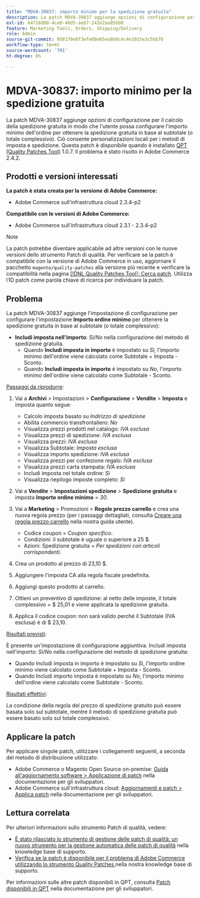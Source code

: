 ```yaml
---
title: "MDVA-30837: importo minimo per la spedizione gratuita"
description: La patch MDVA-30837 aggiunge opzioni di configurazione per il calcolo della spedizione gratuita in modo che l'utente possa configurare l'importo minimo dell'ordine per ottenere la spedizione gratuita in base al subtotale (o totale complessivo). Ciò consente personalizzazioni locali per i metodi di imposta e spedizione. Questa patch è disponibile quando è installato [Quality Patches Tool (QPT)](/help/announcements/adobe-commerce-announcements/magento-quality-patches-released-new-tool-to-self-serve-quality-patches.md) 1.0.7. Il problema è stato risolto in Adobe Commerce 2.4.2.
exl-id: 64716d08-4ce0-40d5-aeb7-242e2aa85bb0
feature: Marketing Tools, Orders, Shipping/Delivery
role: Admin
source-git-commit: 958179e0f3efe08e65ea8b0c4c4e1015e3c5bb76
workflow-type: tm+mt
source-wordcount: '701'
ht-degree: 0%

---
```


# MDVA-30837: importo minimo per la spedizione gratuita

La patch MDVA-30837 aggiunge opzioni di configurazione per il calcolo della spedizione gratuita in modo che l&#39;utente possa configurare l&#39;importo minimo dell&#39;ordine per ottenere la spedizione gratuita in base al subtotale (o totale complessivo). Ciò consente personalizzazioni locali per i metodi di imposta e spedizione. Questa patch è disponibile quando è installato [QPT (Quality Patches Tool)](/help/announcements/adobe-commerce-announcements/magento-quality-patches-released-new-tool-to-self-serve-quality-patches.md) 1.0.7. Il problema è stato risolto in Adobe Commerce 2.4.2.

## Prodotti e versioni interessati

**La patch è stata creata per la versione di Adobe Commerce:**

* Adobe Commerce sull’infrastruttura cloud 2.3.4-p2

**Compatibile con le versioni di Adobe Commerce:**

* Adobe Commerce sull’infrastruttura cloud 2.3.1 - 2.3.4-p2

>[!NOTE]
>
>La patch potrebbe diventare applicabile ad altre versioni con le nuove versioni dello strumento Patch di qualità. Per verificare se la patch è compatibile con la versione di Adobe Commerce in uso, aggiornare il pacchetto `magento/quality-patches` alla versione più recente e verificare la compatibilità nella pagina [[!DNL Quality Patches Tool]: Cerca patch](https://devdocs.magento.com/quality-patches/tool.html#patch-grid). Utilizza l’ID patch come parola chiave di ricerca per individuare la patch.

## Problema

La patch MDVA-30837 aggiunge l&#39;impostazione di configurazione per configurare l&#39;impostazione **Importo ordine minimo** per ottenere la spedizione gratuita in base al subtotale (o totale complessivo):

* **Includi imposta nell&#39;importo**: *Sì/No* nella configurazione del metodo di spedizione gratuita.
   * Quando **Includi imposta in importo** è impostato su *Sì*, l&#39;importo minimo dell&#39;ordine viene calcolato come Subtotale + Imposta - Sconto.
   * Quando **Includi imposta in importo** è impostato su *No*, l&#39;importo minimo dell&#39;ordine viene calcolato come Subtotale - Sconto.

<u>Passaggi da riprodurre</u>:

1. Vai a **Archivi** > Impostazioni > **Configurazione** > **Vendite** > **Imposta** e imposta quanto segue:

   * Calcolo imposta basato su *Indirizzo di spedizione*
   * Abilita commercio transfrontaliero: *No*
   * Visualizza prezzi prodotti nel catalogo: *IVA esclusa*
   * Visualizza prezzi di spedizione: *IVA esclusa*
   * Visualizza prezzi: *IVA esclusa*
   * Visualizza Subtotale: *Imposta esclusa*
   * Visualizza importo spedizione: *IVA esclusa*
   * Visualizza prezzi per confezione regalo: *IVA esclusa*
   * Visualizza prezzi carta stampata: *IVA esclusa*
   * Includi imposta nel totale ordine: *Sì*
   * Visualizza riepilogo imposte completo: *Sì*

1. Vai a **Vendite** > **Impostazioni spedizione** > **Spedizione gratuita** e imposta **Importo ordine minimo** = *30*.
1. Vai a **Marketing** > Promozioni > **Regole prezzo carrello** e crea una nuova regola prezzo (per i passaggi dettagliati, consulta [Creare una regola prezzo carrello](https://docs.magento.com/user-guide/marketing/price-rules-cart-create.html) nella nostra guida utente).

   * Codice coupon = *Coupon specifico*.
   * Condizioni: il subtotale è uguale o superiore a 25 $.
   * Azioni: Spedizione gratuita = *Per spedizioni con articoli corrispondenti*.

1. Crea un prodotto al prezzo di 23,10 $.
1. Aggiungere l&#39;imposta CA alla regola fiscale predefinita.
1. Aggiungi questo prodotto al carrello.
1. Ottieni un preventivo di spedizione: al netto delle imposte, il totale complessivo = $ 25,01 e viene applicata la spedizione gratuita.
1. Applica il codice coupon: non sarà valido perché il Subtotale (IVA esclusa) è di $ 23,10.

<u>Risultati previsti</u>:

È presente un&#39;impostazione di configurazione aggiuntiva. Includi imposta nell&#39;importo: *Sì*/*No* nella configurazione del metodo di spedizione gratuita:

* Quando Includi imposta in importo è impostato su *Sì*, l&#39;importo ordine minimo viene calcolato come Subtotale + Imposta - Sconto.
* Quando Includi importo imposta è impostato su *No*, l&#39;importo minimo dell&#39;ordine viene calcolato come Subtotale - Sconto.

<u>Risultati effettivi</u>:

La condizione della regola del prezzo di spedizione gratuito può essere basata solo sul subtotale, mentre il metodo di spedizione gratuita può essere basato solo sul totale complessivo.

## Applicare la patch

Per applicare singole patch, utilizzare i collegamenti seguenti, a seconda del metodo di distribuzione utilizzato:

* Adobe Commerce o Magento Open Source on-premise: [Guida all&#39;aggiornamento software > Applicazione di patch](https://devdocs.magento.com/guides/v2.4/comp-mgr/patching/mqp.html) nella documentazione per gli sviluppatori.
* Adobe Commerce sull&#39;infrastruttura cloud: [Aggiornamenti e patch > Applica patch](https://devdocs.magento.com/cloud/project/project-patch.html) nella documentazione per gli sviluppatori.

## Lettura correlata

Per ulteriori informazioni sullo strumento Patch di qualità, vedere:

* [È stato rilasciato lo strumento di gestione delle patch di qualità: un nuovo strumento per la gestione automatica delle patch di qualità](/help/announcements/adobe-commerce-announcements/magento-quality-patches-released-new-tool-to-self-serve-quality-patches.md) nella knowledge base di supporto.
* [Verifica se la patch è disponibile per il problema di Adobe Commerce utilizzando lo strumento Quality Patches ](/help/support-tools/patches-available-in-qpt-tool/check-patch-for-magento-issue-with-magento-quality-patches.md) nella nostra knowledge base di supporto.

Per informazioni sulle altre patch disponibili in QPT, consulta [Patch disponibili in QPT](https://devdocs.magento.com/quality-patches/tool.html#patch-grid) nella documentazione per gli sviluppatori.
